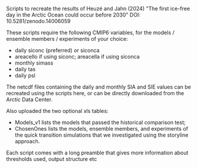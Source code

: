 Scripts to recreate the results of Heuzé and Jahn (2024) "The first ice-free day in the Arctic Ocean could occur before 2030"
DOI: 10.5281/zenodo.14006059

These scripts require the following CMIP6 variables, for the models / ensemble members / experiments of your choice:
- daily siconc (preferred) or siconca
- areacello if using siconc; areacella if using siconca
- monthly simass
- daily tas
- daily psl

The netcdf files containing the daily and monthly SIA and SIE values can be recreated using the scripts here, or can be directly downloaded from the Arctic Data Center.

Also uploaded the two optional xls tables:
- Models_v1 lists the models that passed the historical comparison test;
- ChosenOnes lists the models, ensemble members, and experiments of the quick transition simulations that we investigated using the storyline approach.

Each script comes with a long preamble that gives more information about thresholds used, output structure etc
